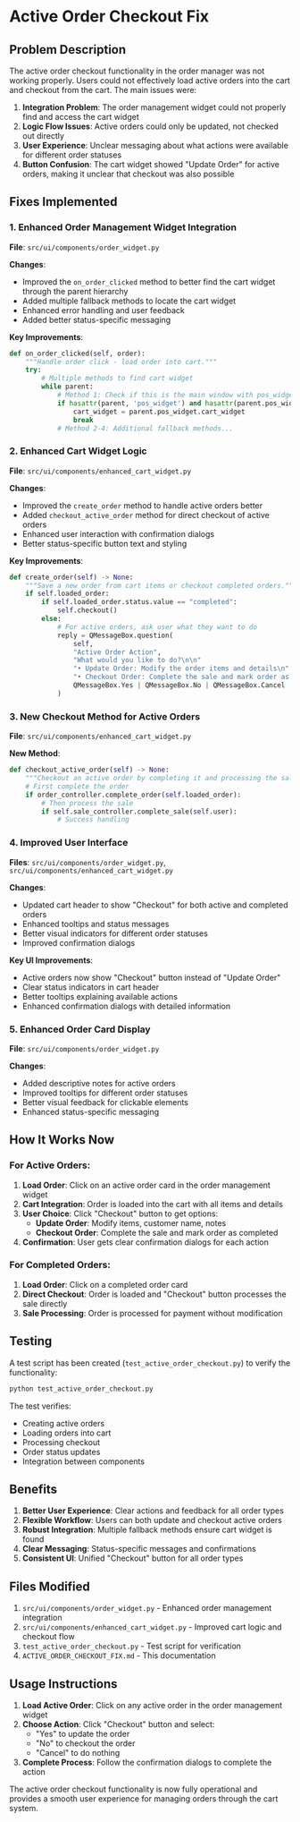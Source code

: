 # Active Order Checkout Fix

## Problem Description

The active order checkout functionality in the order manager was not working properly. Users could not effectively load active orders into the cart and checkout from the cart. The main issues were:

1. **Integration Problem**: The order management widget could not properly find and access the cart widget
2. **Logic Flow Issues**: Active orders could only be updated, not checked out directly
3. **User Experience**: Unclear messaging about what actions were available for different order statuses
4. **Button Confusion**: The cart widget showed "Update Order" for active orders, making it unclear that checkout was also possible

## Fixes Implemented

### 1. Enhanced Order Management Widget Integration

**File**: `src/ui/components/order_widget.py`

**Changes**:
- Improved the `on_order_clicked` method to better find the cart widget through the parent hierarchy
- Added multiple fallback methods to locate the cart widget
- Enhanced error handling and user feedback
- Added better status-specific messaging

**Key Improvements**:
```python
def on_order_clicked(self, order):
    """Handle order click - load order into cart."""
    try:
        # Multiple methods to find cart widget
        while parent:
            # Method 1: Check if this is the main window with pos_widget
            if hasattr(parent, 'pos_widget') and hasattr(parent.pos_widget, 'cart_widget'):
                cart_widget = parent.pos_widget.cart_widget
                break
            # Method 2-4: Additional fallback methods...
```

### 2. Enhanced Cart Widget Logic

**File**: `src/ui/components/enhanced_cart_widget.py`

**Changes**:
- Improved the `create_order` method to handle active orders better
- Added `checkout_active_order` method for direct checkout of active orders
- Enhanced user interaction with confirmation dialogs
- Better status-specific button text and styling

**Key Improvements**:
```python
def create_order(self) -> None:
    """Save a new order from cart items or checkout completed orders."""
    if self.loaded_order:
        if self.loaded_order.status.value == "completed":
            self.checkout()
        else:
            # For active orders, ask user what they want to do
            reply = QMessageBox.question(
                self, 
                "Active Order Action", 
                "What would you like to do?\n\n"
                "• Update Order: Modify the order items and details\n"
                "• Checkout Order: Complete the sale and mark order as completed",
                QMessageBox.Yes | QMessageBox.No | QMessageBox.Cancel
            )
```

### 3. New Checkout Method for Active Orders

**File**: `src/ui/components/enhanced_cart_widget.py`

**New Method**:
```python
def checkout_active_order(self) -> None:
    """Checkout an active order by completing it and processing the sale."""
    # First complete the order
    if order_controller.complete_order(self.loaded_order):
        # Then process the sale
        if self.sale_controller.complete_sale(self.user):
            # Success handling
```

### 4. Improved User Interface

**Files**: `src/ui/components/order_widget.py`, `src/ui/components/enhanced_cart_widget.py`

**Changes**:
- Updated cart header to show "Checkout" for both active and completed orders
- Enhanced tooltips and status messages
- Better visual indicators for different order statuses
- Improved confirmation dialogs

**Key UI Improvements**:
- Active orders now show "Checkout" button instead of "Update Order"
- Clear status indicators in cart header
- Better tooltips explaining available actions
- Enhanced confirmation dialogs with detailed information

### 5. Enhanced Order Card Display

**File**: `src/ui/components/order_widget.py`

**Changes**:
- Added descriptive notes for active orders
- Improved tooltips for different order statuses
- Better visual feedback for clickable elements
- Enhanced status-specific messaging

## How It Works Now

### For Active Orders:

1. **Load Order**: Click on an active order card in the order management widget
2. **Cart Integration**: Order is loaded into the cart with all items and details
3. **User Choice**: Click "Checkout" button to get options:
   - **Update Order**: Modify items, customer name, notes
   - **Checkout Order**: Complete the sale and mark order as completed
4. **Confirmation**: User gets clear confirmation dialogs for each action

### For Completed Orders:

1. **Load Order**: Click on a completed order card
2. **Direct Checkout**: Order is loaded and "Checkout" button processes the sale directly
3. **Sale Processing**: Order is processed for payment without modification

## Testing

A test script has been created (`test_active_order_checkout.py`) to verify the functionality:

```bash
python test_active_order_checkout.py
```

The test verifies:
- Creating active orders
- Loading orders into cart
- Processing checkout
- Order status updates
- Integration between components

## Benefits

1. **Better User Experience**: Clear actions and feedback for all order types
2. **Flexible Workflow**: Users can both update and checkout active orders
3. **Robust Integration**: Multiple fallback methods ensure cart widget is found
4. **Clear Messaging**: Status-specific messages and confirmations
5. **Consistent UI**: Unified "Checkout" button for all order types

## Files Modified

1. `src/ui/components/order_widget.py` - Enhanced order management integration
2. `src/ui/components/enhanced_cart_widget.py` - Improved cart logic and checkout flow
3. `test_active_order_checkout.py` - Test script for verification
4. `ACTIVE_ORDER_CHECKOUT_FIX.md` - This documentation

## Usage Instructions

1. **Load Active Order**: Click on any active order in the order management widget
2. **Choose Action**: Click "Checkout" button and select:
   - "Yes" to update the order
   - "No" to checkout the order
   - "Cancel" to do nothing
3. **Complete Process**: Follow the confirmation dialogs to complete the action

The active order checkout functionality is now fully operational and provides a smooth user experience for managing orders through the cart system. 